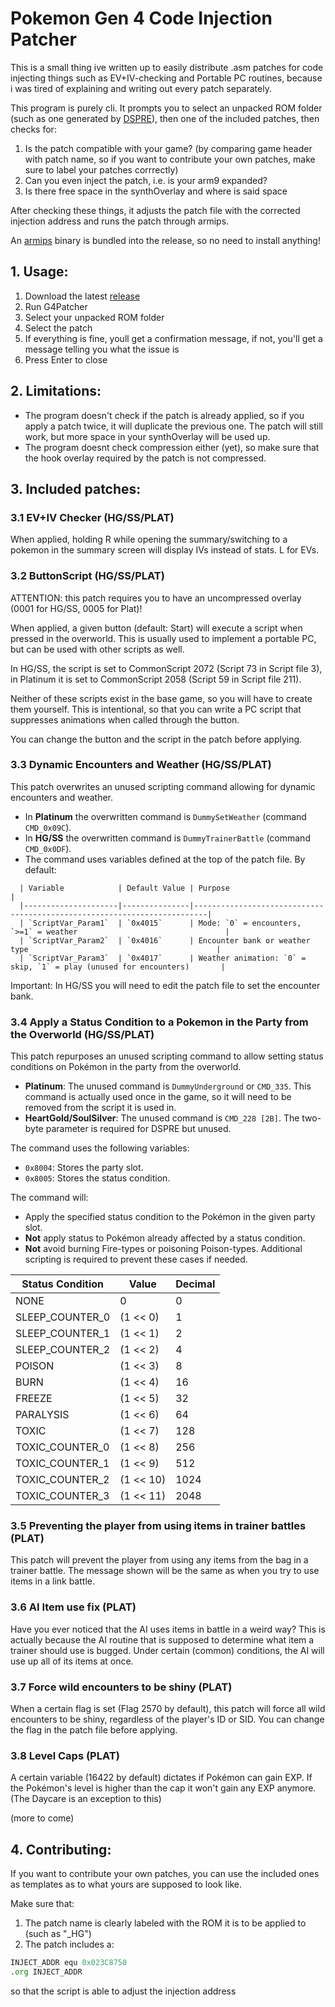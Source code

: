 # Pokemon Gen 4 Code Injection Patcher

This is a small thing ive written up to easily distribute .asm patches for code injecting things such as EV+IV-checking and Portable PC routines, because i was tired of explaining and writing out every patch separately.

This program is purely cli. It prompts you to select an unpacked ROM folder (such as one generated by [DSPRE](https://github.com/Mixone-FinallyHere/DS-Pokemon-Rom-Editor/tree/v1.13.1-beta)), then one of the included patches, then checks for:
1. Is the patch compatible with your game? (by comparing game header with patch name, so if you want to contribute your own patches, make sure to label your patches corrrectly)
2. Can you even inject the patch, i.e. is your arm9 expanded?
3. Is there free space in the synthOverlay and where is said space

After checking these things, it adjusts the patch file with the corrected injection address and runs the patch through armips.

An [armips](https://github.com/Kingcom/armips) binary is bundled into the release, so no need to install anything!

## 1. Usage:

1. Download the latest [release](https://github.com/KalaayPT/g4patcher/releases)
2. Run G4Patcher
3. Select your unpacked ROM folder
4. Select the patch
5. If everything is fine, youll get a confirmation message, if not, you'll get a message telling you what the issue is
6. Press Enter to close

## 2. Limitations:

- The program doesn't check if the patch is already applied, so if you apply a patch twice, it will duplicate the previous one. The patch will still work, but more space in your synthOverlay will be used up.
- The program doesnt check compression either (yet), so make sure that the hook overlay required by the patch is not compressed. 

## 3. Included patches:

### 3.1 EV+IV Checker (HG/SS/PLAT)

When applied, holding R while opening the summary/switching to a pokemon in the summary screen will display IVs instead of stats. L for EVs.

### 3.2 ButtonScript (HG/SS/PLAT)

ATTENTION: this patch requires you to have an uncompressed overlay (0001 for HG/SS, 0005 for Plat)!

When applied, a given button (default: Start) will execute a script when pressed in the overworld. This is usually used to implement a portable PC, but can be used with other scripts as well.

In HG/SS, the script is set to CommonScript 2072 (Script 73 in Script file 3), in Platinum it is set to CommonScript 2058 (Script 59 in Script file 211).

Neither of these scripts exist in the base game, so you will have to create them yourself. This is intentional, so that you can write a PC script that suppresses animations when called through the button.

You can change the button and the script in the patch before applying.

### 3.3 Dynamic Encounters and Weather (HG/SS/PLAT)

This patch overwrites an unused scripting command allowing for dynamic encounters and weather.

- In **Platinum** the overwritten command is `DummySetWeather` (command `CMD_0x09C`).
- In **HG/SS** the overwritten command is `DummyTrainerBattle` (command `CMD_0x0DF`).
- The command uses variables defined at the top of the patch file. By default:
```
  | Variable            | Default Value | Purpose                                                                 |
  |---------------------|---------------|-------------------------------------------------------------------------|
  | `ScriptVar_Param1`  | `0x4015`      | Mode: `0` = encounters, `>=1` = weather                                 |
  | `ScriptVar_Param2`  | `0x4016`      | Encounter bank or weather type                                          |
  | `ScriptVar_Param3`  | `0x4017`      | Weather animation: `0` = skip, `1` = play (unused for encounters)       |
```

Important: In HG/SS you will need to edit the patch file to set the encounter bank.

### 3.4 Apply a Status Condition to a Pokemon in the Party from the Overworld (HG/SS/PLAT)

This patch repurposes an unused scripting command to allow setting status conditions on Pokémon in the party from the overworld.

- **Platinum**: The unused command is `DummyUnderground` or `CMD_335`. This command is actually used once in the game, so it will need to be removed from the script it is used in. 
- **HeartGold/SoulSilver**: The unused command is `CMD_228 [2B]`. The two-byte parameter is required for DSPRE but unused.

The command uses the following variables:
- `0x8004`: Stores the party slot.
- `0x8005`: Stores the status condition.

The command will:
- Apply the specified status condition to the Pokémon in the given party slot.
- **Not** apply status to Pokémon already affected by a status condition.
- **Not** avoid burning Fire-types or poisoning Poison-types. Additional scripting is required to prevent these cases if needed.

| Status Condition            | Value     |  Decimal  |
|-----------------------------|-----------|-----------|
| NONE                        |  0        |         0 |
| SLEEP_COUNTER_0             | (1 << 0)  |         1 |
| SLEEP_COUNTER_1             | (1 << 1)  |         2 |
| SLEEP_COUNTER_2             | (1 << 2)  |         4 |
| POISON                      | (1 << 3)  |         8 |
| BURN                        | (1 << 4)  |        16 |
| FREEZE                      | (1 << 5)  |        32 |
| PARALYSIS                   | (1 << 6)  |        64 |
| TOXIC                       | (1 << 7)  |       128 |
| TOXIC_COUNTER_0             | (1 << 8)  |       256 |
| TOXIC_COUNTER_1             | (1 << 9)  |       512 |
| TOXIC_COUNTER_2             | (1 << 10) |      1024 |
| TOXIC_COUNTER_3             | (1 << 11) |      2048 |

### 3.5 Preventing the player from using items in trainer battles (PLAT)

This patch will prevent the player from using any items from the bag in a trainer battle.
The message shown will be the same as when you try to use items in a link battle.

### 3.6 AI Item use fix (PLAT)

Have you ever noticed that the AI uses items in battle in a weird way? This is actually because the AI routine that is supposed to determine what item a trainer should use is bugged.
Under certain (common) conditions, the AI will use up all of its items at once.

### 3.7 Force wild encounters to be shiny (PLAT)

When a certain flag is set (Flag 2570 by default), this patch will force all wild encounters to be shiny, regardless of the player's ID or SID.
You can change the flag in the patch file before applying.

### 3.8 Level Caps (PLAT)

A certain variable (16422 by default) dictates if Pokémon can gain EXP. If the Pokémon's level is higher than the cap it won't gain any EXP anymore. (The Daycare is an exception to this)

(more to come)

## 4. Contributing:

If you want to contribute your own patches, you can use the included ones as templates as to what yours are supposed to look like. 

Make sure that:
1. The patch name is clearly labeled with the ROM it is to be applied to (such as "_HG")
2. The patch includes a:
```asm
INJECT_ADDR equ 0x023C8750
.org INJECT_ADDR
```
so that the script is able to adjust the injection address
